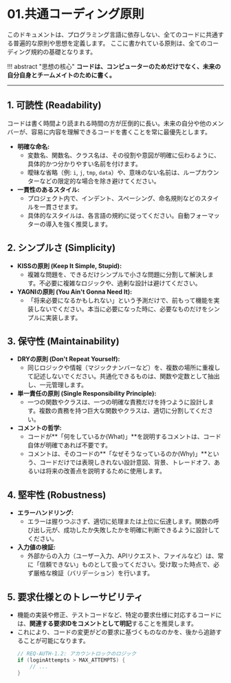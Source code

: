 # 01.共通コーディング原則

このドキュメントは、プログラミング言語に依存しない、全てのコードに共通する普遍的な原則や思想を定義します。
ここに書かれている原則は、全てのコーディング規約の基礎となります。

!!! abstract "思想の核心"
    **コードは、コンピューターのためだけでなく、未来の自分自身とチームメイトのために書く。**

---

## 1. 可読性 (Readability)

コードは書く時間より読まれる時間の方が圧倒的に長い。未来の自分や他のメンバーが、容易に内容を理解できるコードを書くことを常に最優先とします。

*   **明確な命名:**
    *   変数名、関数名、クラス名は、その役割や意図が明確に伝わるように、具体的かつ分かりやすい名前を付けます。
    *   曖昧な省略（例: `i`, `j`, `tmp`, `data`）や、意味のない名前は、ループカウンターなどの限定的な場合を除き避けてください。
*   **一貫性のあるスタイル:**
    *   プロジェクト内で、インデント、スペーシング、命名規則などのスタイルを一貫させます。
    *   具体的なスタイルは、各言語の規約に従ってください。自動フォーマッターの導入を強く推奨します。

## 2. シンプルさ (Simplicity)

*   **KISSの原則 (Keep It Simple, Stupid):**
    *   複雑な問題を、できるだけシンプルで小さな問題に分割して解決します。不必要に複雑なロジックや、過剰な設計は避けてください。
*   **YAGNIの原則 (You Ain't Gonna Need It):**
    *   「将来必要になるかもしれない」という予測だけで、前もって機能を実装しないでください。本当に必要になった時に、必要なものだけをシンプルに実装します。

## 3. 保守性 (Maintainability)

*   **DRYの原則 (Don't Repeat Yourself):**
    *   同じロジックや情報（マジックナンバーなど）を、複数の場所に重複して記述しないでください。共通化できるものは、関数や定数として抽出し、一元管理します。
*   **単一責任の原則 (Single Responsibility Principle):**
    *   一つの関数やクラスは、一つの明確な責務だけを持つように設計します。複数の責務を持つ巨大な関数やクラスは、適切に分割してください。
*   **コメントの哲学:**
    *   コードが**「何をしているか(What)」**を説明するコメントは、コード自体が明確であれば不要です。
    *   コメントは、そのコードの**「なぜそうなっているのか(Why)」**という、コードだけでは表現しきれない設計意図、背景、トレードオフ、あるいは将来の改善点を説明するために使用します。

## 4. 堅牢性 (Robustness)

*   **エラーハンドリング:**
    *   エラーは握りつぶさず、適切に処理または上位に伝達します。関数の呼び出し元が、成功したか失敗したかを明確に判断できるように設計してください。
*   **入力値の検証:**
    *   外部からの入力（ユーザー入力、APIリクエスト、ファイルなど）は、常に「信頼できない」ものとして扱ってください。受け取った時点で、必ず厳格な検証（バリデーション）を行います。

## 5. 要求仕様とのトレーサビリティ

*   機能の実装や修正、テストコードなど、特定の要求仕様に対応するコードには、**関連する要求IDをコメントとして明記**することを推奨します。
*   これにより、コードの変更がどの要求に基づくものなのかを、後から追跡することが可能になります。
    ```csharp
    // REQ-AUTH-1.2: アカウントロックのロジック
    if (loginAttempts > MAX_ATTEMPTS) {
        // ...
    }
    ```
    
